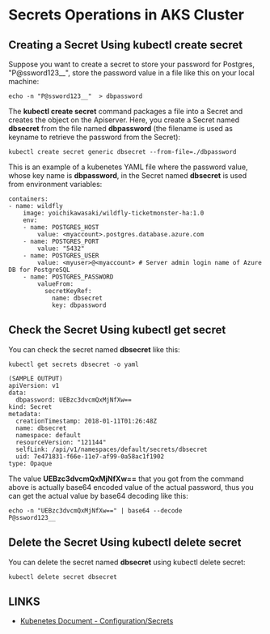 # Secrets Operations in AKS Cluster

## Creating a Secret Using kubectl create secret
Suppose you want to create a secret to store your password for Postgres, "P@ssword123__", store the password value in a file like this on your local machine: 
```
echo -n "P@ssword123__"  > dbpassword
```
The **kubectl create secret** command packages a file into a Secret and creates the object on the Apiserver. Here, you create a Secret named **dbsecret** from the file named **dbpassword** (the filename is used as keyname to retrieve the password from the Secret):

```
kubectl create secret generic dbsecret --from-file=./dbpassword
```

This is an example of a kubenetes YAML file where the password value, whose key name is **dbpassword**, in the Secret named **dbsecret** is used from environment variables:

```
containers:
- name: wildfly
    image: yoichikawasaki/wildfly-ticketmonster-ha:1.0
    env:
    - name: POSTGRES_HOST
        value: <myaccount>.postgres.database.azure.com
    - name: POSTGRES_PORT
        value: "5432"
    - name: POSTGRES_USER
        value: <myuser>@<myaccount> # Server admin login name of Azure DB for PostgreSQL
    - name: POSTGRES_PASSWORD
        valueFrom:
          secretKeyRef:
            name: dbsecret
            key: dbpassword
```

## Check the Secret Using kubectl get secret
You can check the secret named **dbsecret** like this:
```
kubectl get secrets dbsecret -o yaml

(SAMPLE OUTPUT)
apiVersion: v1
data:
  dbpassword: UEBzc3dvcmQxMjNfXw==
kind: Secret
metadata:
  creationTimestamp: 2018-01-11T01:26:48Z
  name: dbsecret
  namespace: default
  resourceVersion: "121144"
  selfLink: /api/v1/namespaces/default/secrets/dbsecret
  uid: 7e471831-f66e-11e7-af99-0a58ac1f1902
type: Opaque
```

The value **UEBzc3dvcmQxMjNfXw==** that you got from the command above is actually base64 encoded value of the actual password, thus you can get the actual value by base64 decoding like this:

```
echo -n "UEBzc3dvcmQxMjNfXw==" | base64 --decode
P@ssword123__
```

## Delete the Secret Using kubectl delete secret
You can delete the secret named **dbsecret** using kubectl delete secret:
```
kubectl delete secret dbsecret
```

## LINKS
- [Kubenetes Document - Configuration/Secrets](https://kubernetes.io/docs/concepts/configuration/secret/)